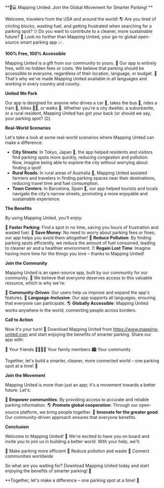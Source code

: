 **🚗💻 Mapping United: Join the Global Movement for Smarter Parking! **

Welcome, travelers from the USA and around the world! 🌎 Are you tired of circling blocks, wasting fuel, and getting frustrated when searching for a parking spot? 🙄 Do you want to contribute to a cleaner, more sustainable future? 🌟 Look no further than Mapping United, your go-to global open-source smart parking app 📈.

**100% Free, 100% Accessible**

Mapping United is a gift from our community to yours. 🎁 Our app is entirely free, with no hidden fees or costs. We believe that parking should be accessible to everyone, regardless of their location, language, or budget. 💸 That's why we've made Mapping United available in all languages and working in every country and county.

**United We Park**

Our app is designed for anyone who drives a car 🚗, takes the bus 🚌, rides a train 🚂, bikes 🚴‍♂️, or walks 👣. Whether you're a city dweller, a suburbanite, or a rural resident, Mapping United has got your back (or should we say, your parking spot? 😉).

**Real-World Scenarios**

Let's take a look at some real-world scenarios where Mapping United can make a difference:

* **City Streets**: In Tokyo, Japan 🌆, the app helped residents and visitors find parking spots more quickly, reducing congestion and pollution. Now, imagine being able to explore the city without worrying about finding a spot!
* **Rural Roads**: In rural areas of Australia 🐨, Mapping United assisted farmers and travelers in finding parking spaces near their destinations, reducing travel time and fuel consumption.
* **Town Centers**: In Barcelona, Spain 🎉, our app helped tourists and locals navigate the city's narrow streets, promoting a more enjoyable and sustainable experience.

**The Benefits**

By using Mapping United, you'll enjoy:

🚀 **Faster Parking**: Find a spot in no time, saving you hours of frustration and wasted fuel.
💸 **Save Money**: No need to worry about parking fees or fines; our app helps you avoid them altogether!
🌿 **Reduce Pollution**: By finding parking spots efficiently, we reduce the amount of fuel consumed, leading to cleaner air and a healthier environment.
⏰ **Regain Lost Time**: Imagine having more time for the things you love – thanks to Mapping United!

**Join the Community**

Mapping United is an open-source app, built by our community for our community. 🌟 We believe that everyone deserves access to this valuable resource, which is why we're:

🤝 **Community-Driven**: Our users help us improve and expand the app's features.
💬 **Language-Inclusive**: Our app supports all languages, ensuring that everyone can participate.
🌎 **Globally Accessible**: Mapping United works anywhere in the world, connecting people across borders.

**Call to Action**

Now it's your turn! 🚀 Download Mapping United from https://www.mapping-united.com and start enjoying the benefits of smarter parking. Share our app with:

👫 Your friends
👨‍👩‍👧‍👦 Your family members
🏙️ Your community

Together, let's build a smarter, cleaner, more connected world – one parking spot at a time! 🌟

**Join the Movement**

Mapping United is more than just an app; it's a movement towards a better future. Let's:

💪 **Empower communities**: By providing access to accurate and reliable parking information.
🌎 **Promote global cooperation**: Through our open-source platform, we bring people together.
🚀 **Innovate for the greater good**: Our community-driven approach ensures that everyone benefits.

**Conclusion**

Welcome to Mapping United! 🤗 We're excited to have you on board and invite you to join us in building a better world. With your help, we'll:

🌈 Make parking more efficient
💚 Reduce pollution and waste
👥 Connect communities worldwide

So what are you waiting for? Download Mapping United today and start enjoying the benefits of smarter parking! 📲

**Together, let's make a difference – one parking spot at a time! 💖